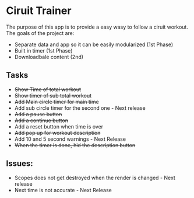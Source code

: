 Ciruit Trainer
===
The purpose of this app is to provide a easy wasy to follow a ciruit workout. The goals of the project are:

* Separate data and app so it can be easily modularized (1st Phase)
* Built in timer (1st Phase)
* Downloadbale content (2nd)

## Tasks

* ~~Show Time of total workout~~
* ~~Show timer of sub total workout~~
* ~~Add Main circle timer for main time~~
* Add sub circle timer for the second one - Next release
* ~~Add a pause button~~
* ~~Add a continue button~~
* Add a reset button when time is over
* ~~Add pop up for workout description~~
* Add 10 and 5 second warnings - Next Release
* ~~When the timer is done, hid the description button~~

## Issues:
* Scopes does not get destroyed when the render is changed - Next release
* Next time is not accurate - Next Release
